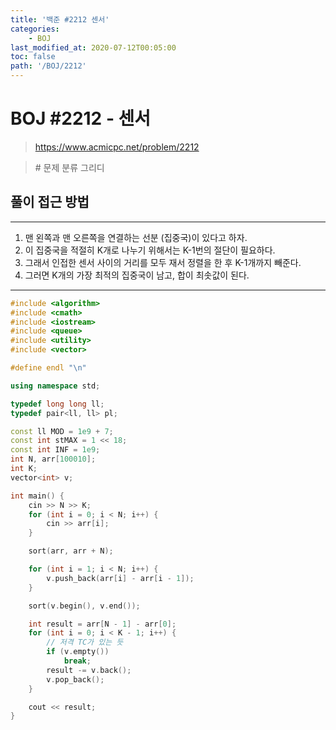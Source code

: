 ```yaml
---
title: '백준 #2212 센서'
categories:
    - BOJ
last_modified_at: 2020-07-12T00:05:00
toc: false
path: '/BOJ/2212'
---
```


# BOJ #2212 - 센서

> https://www.acmicpc.net/problem/2212


> \# 문제 분류
> 그리디
> 

## 풀이 접근 방법

---

1. 맨 왼쪽과 맨 오른쪽을 연결하는 선분 (집중국)이 있다고 하자.
2. 이 집중국을 적절히 K개로 나누기 위해서는 K-1번의 절단이 필요하다.
3. 그래서 인접한 센서 사이의 거리를 모두 재서 정렬을 한 후 K-1개까지 빼준다.
4. 그러면 K개의 가장 최적의 집중국이 남고, 합이 최솟값이 된다.

---

```c++
#include <algorithm>
#include <cmath>
#include <iostream>
#include <queue>
#include <utility>
#include <vector>

#define endl "\n"

using namespace std;

typedef long long ll;
typedef pair<ll, ll> pl;

const ll MOD = 1e9 + 7;
const int stMAX = 1 << 18;
const int INF = 1e9;
int N, arr[100010];
int K;
vector<int> v;

int main() {
    cin >> N >> K;
    for (int i = 0; i < N; i++) {
        cin >> arr[i];
    }

    sort(arr, arr + N);

    for (int i = 1; i < N; i++) {
        v.push_back(arr[i] - arr[i - 1]);
    }

    sort(v.begin(), v.end());

    int result = arr[N - 1] - arr[0];
    for (int i = 0; i < K - 1; i++) {
        // 저격 TC가 있는 듯
        if (v.empty())
            break;
        result -= v.back();
        v.pop_back();
    }

    cout << result;
}
```